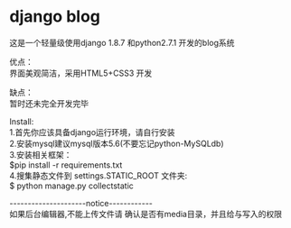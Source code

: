 # django blog  
这是一个轻量级使用django 1.8.7 和python2.7.1 开发的blog系统

优点：<br>
    界面美观简洁，采用HTML5+CSS3 开发
  
缺点：<br>
    暂时还未完全开发完毕

Install:<br>
	1.首先你应该具备django运行环境，请自行安装<br>
	2.安装mysql建议mysql版本5.6(不要忘记python-MySQLdb)<br>
	3.安装相关框架：<br>
	$pip install -r requirements.txt<br>
	4.搜集静态文件到 settings.STATIC_ROOT 文件夹:<br>
	$ python manage.py collectstatic<br>

---------------------notice------------ <br>
如果后台编辑器,不能上传文件请
确认是否有media目录，并且给与写入的权限
